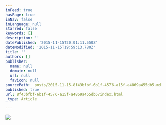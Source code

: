 ```yaml
---
inFeed: true
hasPage: true
inNav: false
inLanguage: null
starred: false
keywords: []
description: ''
datePublished: '2015-11-15T20:01:11.550Z'
dateModified: '2015-11-15T19:59:13.780Z'
title: ''
authors: []
publisher:
  name: null
  domain: null
  url: null
  favicon: null
sourcePath: _posts/2015-11-15-8f43bfbf-6b1f-4576-a15f-a4869a455db5.md
published: true
url: 8f43bfbf-6b1f-4576-a15f-a4869a455db5/index.html
_type: Article

---
```

![](https://the-grid-user-content.s3-us-west-2.amazonaws.com/43528a4f-3048-4b1c-9f24-d0d067c284b5.jpg)